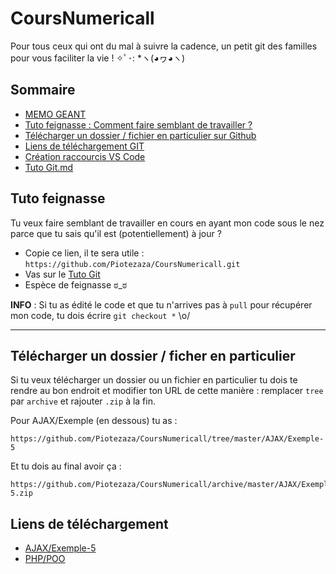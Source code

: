 # CoursNumericall
Pour tous ceux qui ont du mal à suivre la cadence, un petit git des familles pour vous faciliter la vie ! ✧ﾟ･: *ヽ(◕ヮ◕ヽ)

## Sommaire

- [MEMO GEANT](https://github.com/Piotezaza/CoursNumericall/blob/master/M%C3%A9mo%20g%C3%A9ant.md)
- [Tuto feignasse : Comment faire semblant de travailler ?](https://github.com/Piotezaza/CoursNumericall#tuto-feignasse)
- [Télécharger un dossier / fichier en particulier sur Github](https://github.com/Piotezaza/CoursNumericall#t%C3%A9l%C3%A9charger-un-dossier--ficher-en-particulier)
- [Liens de téléchargement GIT](https://github.com/Piotezaza/CoursNumericall#liens-de-t%C3%A9l%C3%A9chargement)
- [Création raccourcis VS Code](https://github.com/Piotezaza/CoursNumericall/blob/master/Cr%C3%A9ation%20raccourcis%20VS%20Code.md)
- [Tuto Git.md](https://github.com/Piotezaza/CoursNumericall/blob/master/Soutenance%20-%20Projet%20de%20fin%20de%20formation.pdf)


## Tuto feignasse

Tu veux faire semblant de travailler en cours en ayant mon code sous le nez parce que tu sais qu'il est (potentiellement) à jour ?

- Copie ce lien, il te sera utile : `https://github.com/Piotezaza/CoursNumericall.git`
- Vas sur le [Tuto Git](https://github.com/Piotezaza/CoursNumericall/blob/master/Tuto%20Git.md#r%C3%A9cup%C3%A9rer-un-projet-git) 
- Espèce de feignasse ಠ_ಠ

**INFO** : Si tu as édité le code et que tu n'arrives pas à `pull` pour récupérer mon code, tu dois écrire `git checkout *` \o/

---

## Télécharger un dossier / ficher en particulier

Si tu veux télécharger un dossier ou un fichier en particulier tu dois te rendre au bon endroit et modifier ton URL de cette manière : remplacer `tree` par `archive` et rajouter `.zip` à la fin.

Pour AJAX/Exemple (en dessous) tu as :

```
https://github.com/Piotezaza/CoursNumericall/tree/master/AJAX/Exemple-5
```

Et tu dois au final avoir ça :
```
https://github.com/Piotezaza/CoursNumericall/archive/master/AJAX/Exemple-5.zip
```

## Liens de téléchargement

- [AJAX/Exemple-5](https://github.com/Piotezaza/CoursNumericall/archive/master/AJAX/Exemple-5.zip)
- [PHP/POO](https://github.com/Piotezaza/CoursNumericall/archive/master/PHP/POO.zip)